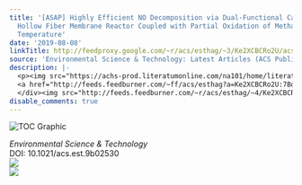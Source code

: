 ```yaml
---
title: '[ASAP] Highly Efficient NO Decomposition via Dual-Functional Catalytic Perovskite
  Hollow Fiber Membrane Reactor Coupled with Partial Oxidation of Methane at Medium-Low
  Temperature'
date: '2019-08-08'
linkTitle: http://feedproxy.google.com/~r/acs/esthag/~3/Ke2XCBCRo2U/acs.est.9b02530
source: 'Environmental Science & Technology: Latest Articles (ACS Publications)'
description: |-
  <p><img src="https://achs-prod.literatumonline.com/na101/home/literatum/publisher/achs/journals/content/esthag/0/esthag.ahead-of-print/acs.est.9b02530/20190808/images/medium/es9b02530_0011.gif" alt="TOC Graphic"/></p><div><cite>Environmental Science & Technology</cite></div><div>DOI: 10.1021/acs.est.9b02530</div><div class="feedflare">
  <a href="http://feeds.feedburner.com/~ff/acs/esthag?a=Ke2XCBCRo2U:7BoGiI431Ks:yIl2AUoC8zA"><img src="http://feeds.feedburner.com/~ff/acs/esthag?d=yIl2AUoC8zA" border="0"></img></a>
  </div><img src="http://feeds.feedburner.com/~r/acs/esthag/~4/Ke2XCBCRo2U" ...
disable_comments: true
---
```

<p><img src="https://achs-prod.literatumonline.com/na101/home/literatum/publisher/achs/journals/content/esthag/0/esthag.ahead-of-print/acs.est.9b02530/20190808/images/medium/es9b02530_0011.gif" alt="TOC Graphic"/></p><div><cite>Environmental Science & Technology</cite></div><div>DOI: 10.1021/acs.est.9b02530</div><div class="feedflare">
<a href="http://feeds.feedburner.com/~ff/acs/esthag?a=Ke2XCBCRo2U:7BoGiI431Ks:yIl2AUoC8zA"><img src="http://feeds.feedburner.com/~ff/acs/esthag?d=yIl2AUoC8zA" border="0"></img></a>
</div><img src="http://feeds.feedburner.com/~r/acs/esthag/~4/Ke2XCBCRo2U" ...